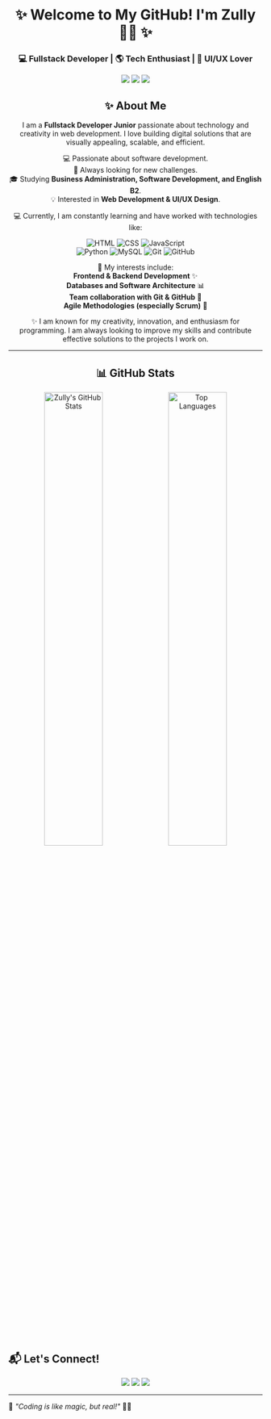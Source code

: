 
<div align="center">

  # ✨ Welcome to My GitHub! I'm **Zully** 👩‍💻 ✨
  ### 💻 Fullstack Developer | 🌎 Tech Enthusiast | 🎨 UI/UX Lover  

  <a href="https://github.com/yourusername"><img src="https://img.shields.io/github/followers/yourusername?label=Follow&style=social" /></a>
  <a href="https://linkedin.com/in/yourusername"><img src="https://img.shields.io/badge/-LinkedIn-blue?style=flat&logo=Linkedin&logoColor=white" /></a>
  <a href="mailto:yourmail@gmail.com"><img src="https://img.shields.io/badge/Gmail-D14836?style=flat&logo=gmail&logoColor=white" /></a>
  




## ✨ About Me  

I am a **Fullstack Developer Junior** passionate about technology and creativity in web development.
I love building digital solutions that are visually appealing, scalable, and efficient.  

💻 Passionate about software development.  
🌟 Always looking for new challenges.  
🎓 Studying **Business Administration, Software Development, and English B2**.  
💡 Interested in **Web Development & UI/UX Design**. 

💻 Currently, I am constantly learning and have worked with technologies like:

![HTML](https://img.shields.io/badge/-HTML-E34F26?style=for-the-badge&logo=html5&logoColor=white)
![CSS](https://img.shields.io/badge/-CSS-1572B6?style=for-the-badge&logo=css3&logoColor=white)
![JavaScript](https://img.shields.io/badge/-JavaScript-F7DF1E?style=for-the-badge&logo=javascript&logoColor=black)  
![Python](https://img.shields.io/badge/-Python-3776AB?style=for-the-badge&logo=python&logoColor=white)
![MySQL](https://img.shields.io/badge/-MySQL-4479A1?style=for-the-badge&logo=mysql&logoColor=white)
![Git](https://img.shields.io/badge/-Git-F05032?style=for-the-badge&logo=git&logoColor=white)
![GitHub](https://img.shields.io/badge/-GitHub-181717?style=for-the-badge&logo=github&logoColor=white)

🎯 My interests include:  
 **Frontend & Backend Development** ✨  
 **Databases and Software Architecture** 📊  
 **Team collaboration with Git & GitHub** 🤝  
 **Agile Methodologies (especially Scrum)** 📌  

✨ I am known for my creativity, innovation, and enthusiasm for programming. I am always looking to improve my skills and contribute effective solutions to the projects I work on.  

---

## 📊 GitHub Stats  

<div align="center">
  <img src="https://github-readme-stats.vercel.app/api?username=zu0910&show_icons=true&theme=radical" alt="Zully's GitHub Stats" width="48%" />
  <img src="https://github-readme-stats.vercel.app/api/top-langs/?username=zu0910&layout=compact&theme=radical" alt="Top Languages" width="48%" />
 
</div>

</div>

## 📬 Let's Connect!  

<div align="center">
  <a href="https://github.com/zu0910"><img src="https://img.shields.io/badge/GitHub-181717?style=for-the-badge&logo=github&logoColor=white" /></a>
  <a href="https://linkedin.com/in/zu0910"><img src="https://img.shields.io/badge/LinkedIn-0A66C2?style=for-the-badge&logo=linkedin&logoColor=white" /></a>
  <a href="mailto:zullyortiz.09@gmail.com"><img src="https://img.shields.io/badge/Gmail-D14836?style=for-the-badge&logo=gmail&logoColor=white" /></a>
</div>

---

💖 *"Coding is like magic, but real!"* 🚀✨  
